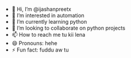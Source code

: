 - 👋 Hi, I’m @ijashanpreetx
- 👀 I’m interested in automation
- 🌱 I’m currently learning python
- 💞️ I’m looking to collaborate on python projects
- 📫 How to reach me tu kii lena 
- 😄 Pronouns: hehe
- ⚡ Fun fact: fuddu aw tu

<!---
ijashanpreetx/ijashanpreetx is a ✨ special ✨ repository because its `README.md` (this file) appears on your GitHub profile.
You can click the Preview link to take a look at your changes.
--->
